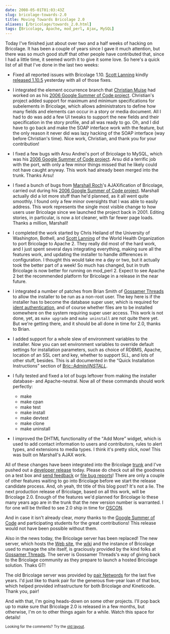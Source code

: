 ```yaml
--- 
date: 2008-05-01T01:03:43Z
slug: bricolage-towards-2.0
title: Moving Towards Bricolage 2.0
aliases: [/bricolage/towards_2.0.html]
tags: [Bricolage, Apache, mod_perl, Ajax, MySQL]
---
```


<p>Today I've finished just about over two and a half weeks of hacking on
Bricolage. It has been a couple of years since I gave it much attention, but
there was so much good stuff that other people have contributed that, since I
had a little time, it seemed worth it to give it some love. So here's a quick
list of all that I've done in the last two weeks:</p>

<ul>
  <li><p>Fixed all reported issues with Bricolage 1.10. <a href="http://use.perl.org/~slanning/" title="Scott Lanning on use Perl">Scott Lanning</a> kindly <a href="http://perlmonks.org/?node_id=683442" title="Bricolage 1.10.5 released, 1.11 imminent">released 1.10.5</a> yesterday with all of those fixes.</p></li>
  <li><p>I integrated the element occurrence branch that <a href="http://www.haz.ca/" title="">Christian Muise</a> had worked on as his <a href="http://code.google.com/soc/2006/bric/appinfo.html?csaid=BF87FD1CE9FF0758" title="Occurrence Specification">2006 Google Summer of Code project</a>. Christian's project added support for maximum and minimum specifications for subelements in Bricolage, which allows administrators to define how many fields and elements can occur in a story or media document. All I had to do was add a few UI tweaks to support the new fields and their specification in the story profile, and all was ready to go. Oh, and I did have to go back and make the SOAP interface work with the feature, but the only reason it never did was lazy hacking of the SOAP interface (way before Christian's time). Nice work, Christian, and thank you for your contribution!</p></li>
  <li><p>I fixed a few bugs with Arsu Andrei's port of Bricolage to MySQL, which was his <a href="http://code.google.com/soc/2006/bric/appinfo.html?csaid=61E07C2D23D20FEC" title="Database porting SOC Proposal">2006 Google Summer of Code project</a>. Arsu did a terrific job with the port, with only a few minor things missed that he likely could not have caught anyway. This work had already been merged into the trunk. Thanks Arsu!</p></li>
  <li><p>I fixed a bunch of bugs from <a href="http://mroch.com/" title="Marshall Roch">Marshall Roch</a>'s AJAXification of Bricolage, carried out during his <a href="http://code.google.com/soc/2006/bric/appinfo.html?csaid=934CEE0CC330C22A" title="AJAX element editing SOC proposal">2006 Google Summer of Code project</a>. Marshall actually did a lot more stuff than he'd planned, as it all went quite smoothly. I found only a few minor oversights that I was able to easily address. This work represents the single most visible change to how users user Bricolage since we launched the project back in 2001. Editing stories, in particular, is now a <em>lot</em> cleaner, with far fewer page loads. Thanks a million, Marshall!</p></li>
  <li><p>I completed the work started by Chris Heiland of the University of Washington, Bothell, and <a href="http://use.perl.org/~slanning/" title="Scott Lanning on use Perl">Scott Lanning</a> of the World Health Organization to port Bricolage to Apache 2. They really did most of the hard work, and I just spent several days integrating everything, making sure all the features work, and updating the installer to handle differences in configuration. I thought this would take me a day or two, but it actually took the better part of a week! So much has changed, but in truth Bricolage is now better for running on mod_perl 2. Expect to see Apache 2 bet the recommended platform for Bricolage in a release in the near future.</p></li>
  <li><p>I integrated a number of patches from Brian Smith of <a href="http://www.gossamer-threads.com/" title="Gossamer Threads: Creative Web Engineering">Gossamer Threads</a> to allow the installer to be run as a non-root user. The key here is if the installer has to become the database super user, which is required for <a href="http://www.depesz.com/index.php/2007/10/04/ident/" title="depesz: “FATAL: Ident authentication failed”, or how cool ideas get bad usage schemas">ident authentication</a>, and of course whether files are to be installed somewhere on the system requiring super user access. This work is not done, yet, as <code>make upgrade</code> and <code>make uninstall</code> are not quite there yet. But we're getting there, and it should be all done in time for 2.0, thanks to Brian.</p></li>
  <li><p>I added support for a whole slew of environment variables to the installer. Now you can set environment variables to override default settings for installation parameters, such as choice of RDBMS, Apache, location of an SSL cert and key, whether to support SLL, and lots of other stuff, besides. This is all documented in the <q>Quick Installation Instructions</q> section of <a href="http://www.bricolage.cc/docs/devel/api/?Bric::Admin" title="Bric::Admin documentation">Bric::Admin/<em>INSTALL</em></a>.</p></li>
  <li><p>I fully tested and fixed a lot of bugs leftover from making the installer database- and Apache-neutral. Now all of these commands should work perfectly:</p>
    <ul>
      <li>make</li>
      <li>make cpan</li>
      <li>make test</li>
      <li>make install</li>
      <li>make devtest</li>
      <li>make clone</li>
      <li>make uninstall</li>
    </ul>
  </li>
  <li><p>I improved the DHTML functionality of the <q>Add More</q> widget, which is used to add contact information to users and contributors, rules to alert types, and extensions to media types. I think it's pretty slick, now! This was built on Marshall's AJAX work.</p></li>
</ul>

<p>All of these changes have been integrated into the Bricolage <a href="http://svn.bricolage.cc/bricolage/trunk/" title="Bricolage in Subversion">trunk</a> and I've pushed out a <a href="http://bricolage.cc/news/announce/2008/04/30/bricolage-1.11.0/" title="Bricolage-Devel 1.11.0 Released">developer release</a> today. Please do check out all the goodness on a test box and <a href="http://bricolage.cc/support/lists" title="The Bricolage Mail Lists">send feedback</a> or <a href="http://bugs.bricolage.cc/" title="Bricolage Bug Tracker">file bug reports</a>! There are only a couple of other features waiting to go into Bricolage before we start the release candidate process. And, oh yeah, tht title of this blog post? It's not a lie. The next production release of Bricolage, based on all this work, will be Bricolage 2.0. Enough of the features we'd planned for Bricolage lo these many years ago are in the trunk that the new version number is warranted. I for one will be thrilled to see 2.0 ship in time for <a href="http://en.oreilly.com/oscon2008/public/content/home" title="OSCON 2008">OSCON</a>.</p>

<p>And in case it isn't already clear, <em>many</em> thanks to the <a href="http://code.google.com/soc/2006/" title="Google Summer of Code 2006">Google Summer of Code</a> and participating students for the great contributions! This release would not have been possible without them.</p>

<p>Also in the news today, the Bricolage server has been replaced! The new server, which hosts the <a href="http://www.bricolage.cc/" title="The Bricolage Web site">Web site</a>, the <a href="http://wiki.bricolage.cc/" title="The Bricolage Wiki">wiki</a> and the instance of Bricolage used to manage the site itself, is graciously provided by the kind folks at <a href="http://www.gossamer-threads.com/" title="Gossamer Threads: Creative Web Engineering">Gossamer Threads</a>. The server is Gossamer Threads's way of giving back to the Bricolage community as they prepare to launch a hosted Bricolage solution. Thaks GT!</p>

<p>The old Bricolage server was provided by <a href="http://pair.net" title="pair Networks">pair Networds</a> for the last five years. I'd just like to thank pair for the generous five-year loan of that box, which helped provided infrastructure for both Bricolage <em>and</em> Kineticode. Thank you, pair!</p>

<p>And with that, I'm going heads-down on some other projects. I'll pop back up to make sure that Bricolage 2.0 is released in a few months, but otherwise, I'm on to other things again for a while. Watch this space for details!</p>




<p class="past"><small>Looking for the comments? Try the <a rel="nofollow" href="//past.justatheory.com/bricolage/towards_2.0.html">old layout</a>.</small></p>


